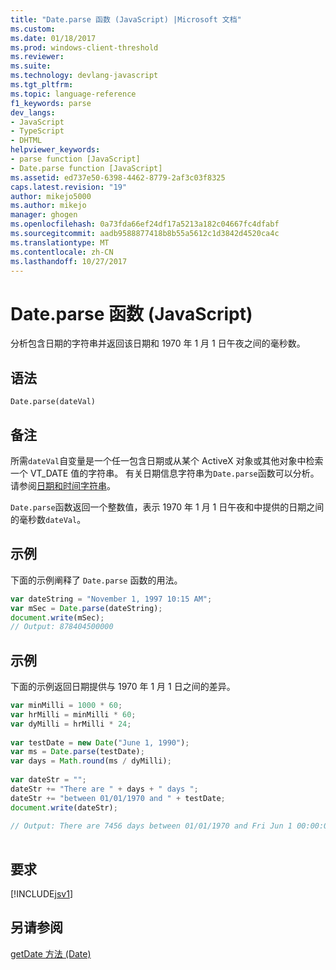 ```yaml
---
title: "Date.parse 函数 (JavaScript) |Microsoft 文档"
ms.custom: 
ms.date: 01/18/2017
ms.prod: windows-client-threshold
ms.reviewer: 
ms.suite: 
ms.technology: devlang-javascript
ms.tgt_pltfrm: 
ms.topic: language-reference
f1_keywords: parse
dev_langs:
- JavaScript
- TypeScript
- DHTML
helpviewer_keywords:
- parse function [JavaScript]
- Date.parse function [JavaScript]
ms.assetid: ed737e50-6398-4462-8779-2af3c03f8325
caps.latest.revision: "19"
author: mikejo5000
ms.author: mikejo
manager: ghogen
ms.openlocfilehash: 0a73fda66ef24df17a5213a182c04667fc4dfabf
ms.sourcegitcommit: aadb9588877418b8b55a5612c1d3842d4520ca4c
ms.translationtype: MT
ms.contentlocale: zh-CN
ms.lasthandoff: 10/27/2017
---
```

# <a name="dateparse-function-javascript"></a>Date.parse 函数 (JavaScript)
分析包含日期的字符串并返回该日期和 1970 年 1 月 1 日午夜之间的毫秒数。  
  
## <a name="syntax"></a>语法  
  
```  
Date.parse(dateVal)   
```  
  
## <a name="remarks"></a>备注  
 所需`dateVal`自变量是一个任一包含日期或从某个 ActiveX 对象或其他对象中检索一个 VT_DATE 值的字符串。 有关日期信息字符串为`Date.parse`函数可以分析。 请参阅[日期和时间字符串](../../javascript/date-and-time-strings-javascript.md)。  
  
 `Date.parse`函数返回一个整数值，表示 1970 年 1 月 1 日午夜和中提供的日期之间的毫秒数`dateVal`。  
  
## <a name="example"></a>示例  
 下面的示例阐释了 `Date.parse` 函数的用法。  
  
```JavaScript  
var dateString = "November 1, 1997 10:15 AM";  
var mSec = Date.parse(dateString);  
document.write(mSec);  
// Output: 878404500000  
```  
  
## <a name="example"></a>示例  
 下面的示例返回日期提供与 1970 年 1 月 1 日之间的差异。  
  
```JavaScript  
var minMilli = 1000 * 60;  
var hrMilli = minMilli * 60;  
var dyMilli = hrMilli * 24;  
  
var testDate = new Date("June 1, 1990");  
var ms = Date.parse(testDate);  
var days = Math.round(ms / dyMilli);  
  
var dateStr = "";  
dateStr += "There are " + days + " days ";  
dateStr += "between 01/01/1970 and " + testDate;  
document.write(dateStr);  
  
// Output: There are 7456 days between 01/01/1970 and Fri Jun 1 00:00:00 PDT 1990  
  
```  
  
## <a name="requirements"></a>要求  
 [!INCLUDE[jsv1](../../javascript/misc/includes/jsv1-md.md)]  
  
## <a name="see-also"></a>另请参阅  
 [getDate 方法 (Date)](../../javascript/reference/getdate-method-date-javascript.md)